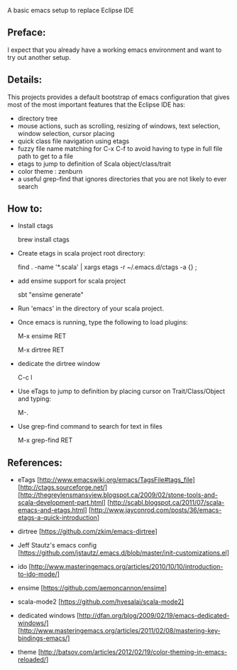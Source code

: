 A basic emacs setup to replace Eclipse IDE

Preface:
--------

I expect that you already have a working emacs environment and want to try out another setup.

Details:
--------

This projects provides a default bootstrap of emacs configuration that gives most of the most important features
that the Eclipse IDE has:
 - directory tree
 - mouse actions, such as scrolling, resizing of windows, text selection, window selection, cursor placing
 - quick class file navigation using etags
 - fuzzy file name matching for C-x C-f to avoid having to type in full file path to get to a file
 - etags to jump to definition of Scala object/class/trait
 - color theme : zenburn
 - a useful grep-find that ignores directories that you are not likely to ever search

How to:
-------

* Install ctags

  brew install ctags

* Create etags in scala project root directory:

  find . -name '*.scala' | xargs etags -r ~/.emacs.d/ctags -a {} \;

* add ensime support for scala project

  sbt "ensime generate"

* Run 'emacs' in the directory of your scala project.

* Once emacs is running, type the following to load plugins:

  M-x ensime RET

  M-x dirtree RET

* dedicate the dirtree window

  C-c l
 
* Use eTags to jump to definition by placing cursor on Trait/Class/Object and typing:

  M-.

* Use grep-find command to search for text in files

  M-x grep-find RET

References:
-----------

- eTags
  [http://www.emacswiki.org/emacs/TagsFile#tags_file]
  [http://ctags.sourceforge.net/]
  [http://thegreylensmansview.blogspot.ca/2009/02/stone-tools-and-scala-development-part.html]
  [http://scabl.blogspot.ca/2011/07/scala-emacs-and-etags.html]
  [http://www.jayconrod.com/posts/36/emacs-etags-a-quick-introduction]

- dirtree
  [https://github.com/zkim/emacs-dirtree]

- Jeff Stautz's emacs config
  [https://github.com/jstautz/.emacs.d/blob/master/init-customizations.el]

- ido
  [http://www.masteringemacs.org/articles/2010/10/10/introduction-to-ido-mode/]

- ensime
  [https://github.com/aemoncannon/ensime]

- scala-mode2
  [https://github.com/hvesalai/scala-mode2]

- dedicated windows
  [http://dfan.org/blog/2009/02/19/emacs-dedicated-windows/]
  [http://www.masteringemacs.org/articles/2011/02/08/mastering-key-bindings-emacs/]

- theme
  [http://batsov.com/articles/2012/02/19/color-theming-in-emacs-reloaded/]
